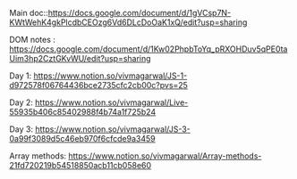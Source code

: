 Main doc::https://docs.google.com/document/d/1gVCsp7N-KWtWehK4gkPlcdbCEOzg6Vd6DLcDoOaK1xQ/edit?usp=sharing

DOM notes : https://docs.google.com/document/d/1Kw02PhpbToYq_pRXOHDuv5qPE0taUim3hp2CztGKvWU/edit?usp=sharing

Day 1: https://www.notion.so/vivmagarwal/JS-1-d972578f06764436bce2735cfc2cb00c?pvs=25

Day 2: https://www.notion.so/vivmagarwal/Live-55935b406c85402988f4b74a1f725b24

Day 3: https://www.notion.so/vivmagarwal/JS-3-0a99f3089d5c46eb970f6cfcde9a3459

Array methods: https://www.notion.so/vivmagarwal/Array-methods-21fd720219b54518850acb11cb058e60
